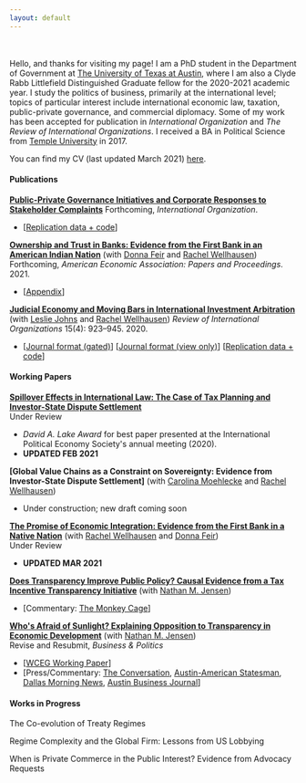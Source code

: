 ```yaml
---
layout: default
---
```

<br><br>
Hello, and thanks for visiting my page! I am a PhD student in the Department of Government at [The University of Texas at Austin](https://liberalarts.utexas.edu/government/), where I am also a Clyde Rabb Littlefield Distinguished Graduate fellow for the 2020-2021 academic year. I study the politics of business, primarily at the international level; topics of particular interest include international economic law, taxation, public-private governance, and commercial diplomacy. Some of my work has been accepted for publication in *International Organization* and *The Review of International Organizations*. I received a BA in Political Science from [Temple University](https://www.temple.edu/) in 2017. 

You can find my CV (last updated March 2021) [here](assets/Thrall_CV_March2021_2.pdf). 

#### Publications
**[Public-Private Governance Initiatives and Corporate Responses to Stakeholder Complaints](assets/T1_sept_2020.pdf)** Forthcoming, *International Organization*. 
* [[Replication data + code](https://dataverse.harvard.edu/dataset.xhtml?persistentId=doi:10.7910/DVN/MK2OIT)]

**[Ownership and Trust in Banks: Evidence from the First Bank in an American Indian Nation](assets/FWT_AEA_PP_Manuscript_8Jan2020.pdf)** (with [Donna Feir](https://www.donnafeir.com/) and [Rachel Wellhausen](http://www.rwellhausen.com/)) Forthcoming, *American Economic Association: Papers and Proceedings*. 2021.
* [[Appendix](assets/FWT_AEA_PP_Appendix_8Jan2020.pdf)]

**[Judicial Economy and Moving Bars in International Investment Arbitration](assets/Moving-Bars-final.pdf)** (with [Leslie Johns](http://lesliejohns.me/) and [Rachel Wellhausen](http://www.rwellhausen.com/)) *Review of International Organizations* 15(4): 923–945. 2020.
* [[Journal format (gated)](https://link.springer.com/article/10.1007/s11558-019-09364-y)] [[Journal format (view only)](https://rdcu.be/bLN9B)]  [[Replication data + code](assets/JoThWe_replication_materials.zip)]

#### Working Papers
**[Spillover Effects in International Law: The Case of Tax Planning and Investor-State Dispute Settlement](assets/taxplanning_v4.pdf)**<br>
Under Review<br>
* *David A. Lake Award* for best paper presented at the International Political Economy Society's annual meeting (2020).
* **UPDATED FEB 2021** 

**[Global Value Chains as a Constraint on Sovereignty: Evidence from Investor-State Dispute Settlement]** (with [Carolina Moehlecke](https://www.carolinamoehlecke.com/) and [Rachel Wellhausen](http://www.rwellhausen.com/))
* Under construction; new draft coming soon
 
**[The Promise of Economic Integration: Evidence from the First Bank in a Native Nation](assets/WFT_NativeBanking_v6.pdf)** (with [Rachel Wellhausen](http://www.rwellhausen.com/) and [Donna Feir](https://www.donnafeir.com/))<br>
Under Review<br>
 * **UPDATED MAR 2021** 

**[Does Transparency Improve Public Policy? Causal Evidence from a Tax Incentive Transparency Initiative](assets/Transparency_and_Tax_Breaks__Causal_Evidence_from_GASB_77.pdf)** (with [Nathan M. Jensen](http://www.natemjensen.com/))
* [Commentary: [The Monkey Cage](https://www.washingtonpost.com/politics/2020/08/07/elon-musk-got-millions-tax-breaks-put-plant-austin-heres-why-laws-dont-stop-these-secret-deals/?utm_medium=social&utm_source=twitter&utm_campaign=wp_monkeycage)]

**[Who's Afraid of Sunlight? Explaining Opposition to Transparency in Economic Development](assets/Jensen_Thrall_Business_and_Politics_Revised.pdf)** (with [Nathan M. Jensen](http://www.natemjensen.com/))<br>
Revise and Resubmit, *Business & Politics*
* [[WCEG Working Paper](https://equitablegrowth.org/working-papers/whos-afraid-of-sunlight-explaining-opposition-to-transparency-in-economic-development/)]<br>
* [Press/Commentary: [The Conversation](https://theconversation.com/amazon-hq2-texas-experience-shows-why-new-yorkers-should-be-skeptical-111137?utm_source=twitter&utm_medium=twitterbutton), [Austin-American Statesman](https://www.statesman.com/opinion/20190206/commentary-transparency-economic-development-regulations-are-dying-in-texas), [Dallas Morning News](https://www.dallasnews.com/opinion/commentary/2019/02/05/sweetheart-deal-deal-texas-trims-job-goals-companies-wont-hit-em), [Austin Business Journal](https://www.bizjournals.com/austin/news/2019/02/06/texas-enterprise-fund-transparency-study-how-often.html)]

#### Works in Progress

The Co-evolution of Treaty Regimes

Regime Complexity and the Global Firm: Lessons from US Lobbying

When is Private Commerce in the Public Interest? Evidence from Advocacy Requests

